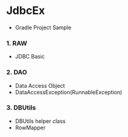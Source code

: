 # JdbcEx

- Gradle Project Sample
### 1. RAW
- JDBC Basic
### 2. DAO
- Data Access Object
- DataAccessException(RunnableException)
### 3. DBUtils
- DBUtils helper class
- RowMapper
